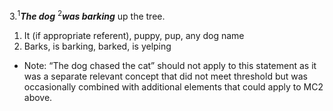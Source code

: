 3.<sup>1</sup>***The dog*** <sup>2</sup>***was barking*** up the tree. 

1. It (if appropriate referent), puppy, pup, any dog name
2. Barks, is barking, barked, is yelping

- Note: “The dog chased the cat” should not apply to this statement as it was a separate relevant concept that did not meet threshold but was occasionally combined with additional elements that could apply to MC2 above.
